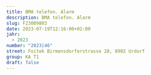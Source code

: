 ```yaml
---
title: BMA telefon. Alarm
description: BMA telefon. Alarm
slug: F23009803
date: 2023-07-19T12:16:00+02:00
jahr:
  - 2023
number: "2023|46"
street: Foitek Birmensdorferstrasse 28, 8902 Urdorf
group: KA T1
draft: false
---
```

